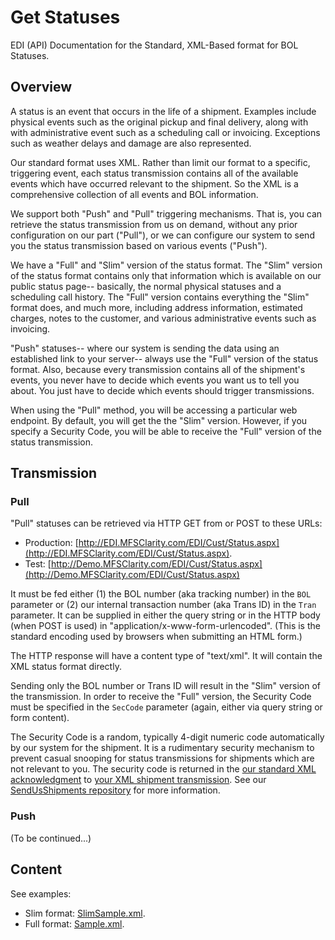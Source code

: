 Get Statuses
============

EDI (API) Documentation for the Standard, XML-Based format for BOL Statuses.

Overview
--------

A status is an event that occurs in the life of a shipment. Examples include physical events such as the original pickup and final delivery, along with with administrative event such as a scheduling call or invoicing. Exceptions such as weather delays and damage are also represented.

Our standard format uses XML. Rather than limit our format to a specific, triggering event, each status transmission contains all of the available events which have occurred relevant to the shipment. So the XML is a comprehensive collection of all events and BOL information.

We support both "Push" and "Pull" triggering mechanisms. That is, you can retrieve the status transmission from us on demand, without any prior configuration on our part ("Pull"), or we can configure our system to send you the status transmission based on various events ("Push").

We have a "Full" and "Slim" version of the status format. The "Slim" version of the status format contains only that information which is available on our public status page-- basically, the normal physical statuses and a scheduling call history. The "Full" version contains everything the "Slim" format does, and much more, including address information, estimated charges, notes to the customer, and various administrative events such as invoicing.

"Push" statuses-- where our system is sending the data using an established link to your server-- always use the "Full" version of the status format. Also, because every transmission contains all of the shipment's events, you never have to decide which events you want us to tell you about. You just have to decide which events should trigger transmissions.

When using the "Pull" method, you will be accessing a particular web endpoint. By default, you will get the the "Slim" version. However, if you specify a Security Code, you will be able to receive the "Full" version of the status transmission.

Transmission
------------

### Pull

"Pull" statuses can be retrieved via HTTP GET from or POST to these URLs:

* Production: [http://EDI.MFSClarity.com/EDI/Cust/Status.aspx](http://EDI.MFSClarity.com/EDI/Cust/Status.aspx).
* Test: [http://Demo.MFSClarity.com/EDI/Cust/Status.aspx](http://Demo.MFSClarity.com/EDI/Cust/Status.aspx)

It must be fed either (1) the BOL number (aka tracking number) in the `BOL` parameter or (2) our internal transaction number (aka Trans ID) in the `Tran` parameter. It can be supplied in either the query string or in the HTTP body (when POST is used) in "application/x-www-form-urlencoded". (This is the standard encoding used by browsers when submitting an HTML form.)

The HTTP response will have a content type of "text/xml". It will contain the XML status format directly.

Sending only the BOL number or Trans ID will result in the "Slim" version of the transmission. In order to receive the "Full" version, the Security Code must be specified in the `SecCode` parameter (again, either via query string or form content).

The Security Code is a random, typically 4-digit numeric code automatically by our system for the shipment. It is a rudimentary security mechanism to prevent casual snooping for status transmissions for shipments which are not relevant to you. The security code is returned in the [our standard XML acknowledgment](https://github.com/MFSTech/SendUsShipments/blob/master/ShipAck-Commented.xml "Shipment Acknowledgment XML Example") to [your XML shipment transmission](https://github.com/MFSTech/SendUsShipments/blob/master/Shipment-Commented.xml "Shipment XML Example"). See our [SendUsShipments repository](https://github.com/MFSTech/SendUsShipments "SendUsShipments Repository")  for more information.

### Push

(To be continued...)

Content
-------

See examples:

* Slim format: [SlimSample.xml](SlimSample.xml).
* Full format: [Sample.xml](Sample.xml). 